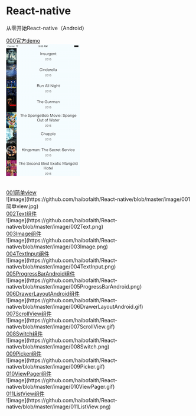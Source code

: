 # React-native
从零开始React-native（Android）

<a href="http://reactnative.cn/docs/0.35/sample-application-movies.html">000官方demo</a>
<br/>
![image](https://github.com/haibofaith/React-native/blob/master/image/TutorialFinal.png)

<br/>
<a href="http://www.lcode.org/%E3%80%90react-native%E5%BC%80%E5%8F%91%E3%80%91react-native%E6%8E%A7%E4%BB%B6%E4%B9%8Bview%E8%A7%86%E5%9B%BE%E8%AE%B2%E8%A7%A3"/>001简单view</a>
<br/>
![image](https://github.com/haibofaith/React-native/blob/master/image/001简单view.jpg)

<br/>
<a href="http://www.lcode.org/%E3%80%90react-native%E5%BC%80%E5%8F%91%E3%80%91react-native%E6%8E%A7%E4%BB%B6%E4%B9%8Btext%E7%BB%84%E4%BB%B6%E8%AE%B2%E8%A7%A3/"/>002Text组件</a>
<br/>
![image](https://github.com/haibofaith/React-native/blob/master/image/002Text.png)


<br/>
<a href="http://www.lcode.org/%E3%80%90react-native%E5%BC%80%E5%8F%91%E3%80%91react-native%E6%8E%A7%E4%BB%B6%E4%B9%8Bimage%E7%BB%84%E4%BB%B6%E8%AE%B2%E8%A7%A3%E4%B8%8E%E7%BE%8E%E5%9B%A2%E9%A6%96%E9%A1%B5%E9%A1%B6%E9%83%A8%E6%95%88/"/>003Image组件</a>
<br/>
![image](https://github.com/haibofaith/React-native/blob/master/image/003Image.png)


<br/>
<a href="http://www.lcode.org/%E3%80%90react-native%E5%BC%80%E5%8F%91%E3%80%91react-native%E6%8E%A7%E4%BB%B6%E4%B9%8Btextinput%E7%BB%84%E4%BB%B6%E8%AE%B2%E8%A7%A3%E4%B8%8Eqq%E7%99%BB%E5%BD%95%E7%95%8C%E9%9D%A2%E5%AE%9E%E7%8E%B011/"/>004TextInput组件</a>
<br/>
![image](https://github.com/haibofaith/React-native/blob/master/image/004TextInput.png)




<br/>
<a href="http://www.lcode.org/%E3%80%90react-native%E5%BC%80%E5%8F%91%E3%80%91react-native%E6%8E%A7%E4%BB%B6%E4%B9%8Bprogressbarandroid%E8%BF%9B%E5%BA%A6%E6%9D%A1%E8%AE%B2%E8%A7%A312/"/>005ProgressBarAndroid组件</a>
<br/>
![image](https://github.com/haibofaith/React-native/blob/master/image/005ProgressBarAndroid.png)

<br/>
<a href="http://www.lcode.org/%E3%80%90react-native%E5%BC%80%E5%8F%91%E3%80%91react-native%E6%8E%A7%E4%BB%B6%E4%B9%8Bdrawerlayoutandroid%E6%8A%BD%E5%B1%89%E5%AF%BC%E8%88%AA%E5%88%87%E6%8D%A2%E7%BB%84%E4%BB%B6%E8%AE%B2%E8%A7%A313/"/>006DrawerLayoutAndroid组件</a>
<br/>
![image](https://github.com/haibofaith/React-native/blob/master/image/006DrawerLayoutAndroid.gif)

<br/>
<a href="http://www.lcode.org/%E3%80%90react-native%E5%BC%80%E5%8F%91%E3%80%91react-native%E6%8E%A7%E4%BB%B6%E4%B9%8Bscrollview%E7%BB%84%E4%BB%B6%E8%AE%B2%E8%A7%A314/"/>007ScrollView组件</a>
<br/>
![image](https://github.com/haibofaith/React-native/blob/master/image/007ScrollView.gif)


<br/>
<a href="http://www.lcode.org/%E3%80%90react-native%E5%BC%80%E5%8F%91%E3%80%91react-native%E6%8E%A7%E4%BB%B6%E4%B9%8Bswitch%E4%B8%8Epicker%E7%BB%84%E4%BB%B6%E8%AE%B2%E8%A7%A3%E4%BB%A5%E5%8F%8A%E4%BD%BF%E7%94%A816/"/>008Switch组件</a>
<br/>
![image](https://github.com/haibofaith/React-native/blob/master/image/008Switch.png)



<br/>
<a href="http://www.lcode.org/%E3%80%90react-native%E5%BC%80%E5%8F%91%E3%80%91react-native%E6%8E%A7%E4%BB%B6%E4%B9%8Bswitch%E4%B8%8Epicker%E7%BB%84%E4%BB%B6%E8%AE%B2%E8%A7%A3%E4%BB%A5%E5%8F%8A%E4%BD%BF%E7%94%A816/"/>009Picker组件</a>
<br/>
![image](https://github.com/haibofaith/React-native/blob/master/image/009Picker.gif)



<br/>
<a href="http://www.lcode.org/%E3%80%90react-native%E5%BC%80%E5%8F%91%E3%80%91react-native%E6%8E%A7%E4%BB%B6%E4%B9%8Bviewpagerandroid%E8%AE%B2%E8%A7%A3%E4%BB%A5%E5%8F%8A%E7%BE%8E%E5%9B%A2%E9%A6%96%E9%A1%B5%E9%A1%B6%E9%83%A8/"/>010ViewPager组件</a>
<br/>
![image](https://github.com/haibofaith/React-native/blob/master/image/010ViewPager.gif)


<br/>
<a href="http://www.lcode.org/%E3%80%90react-native%E5%BC%80%E5%8F%91%E3%80%91react-native%E6%8E%A7%E4%BB%B6%E4%B9%8Blistview%E7%BB%84%E4%BB%B6%E8%AE%B2%E8%A7%A3%E4%BB%A5%E5%8F%8A%E8%AF%A6%E7%BB%86%E5%AE%9E%E4%BE%8B19/"/>011ListView组件</a>
<br/>
![image](https://github.com/haibofaith/React-native/blob/master/image/011ListView.png)